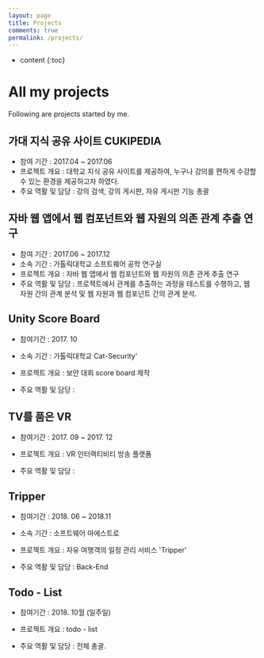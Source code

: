 ```yaml
---
layout: page
title: Projects
comments: true
permalink: /projects/
---
```


* content
{:toc}

# All my projects
Following are projects started by me. 

## 가대 지식 공유 사이트 CUKIPEDIA
* 참여 기간 : 2017.04 ~ 2017.06
* 프로젝트 개요 : 대학교 지식 공유 사이트를 제공하여,  누구나 강의를 편하게 수강할 수 있는 환경을 제공하고자 하였다.
* 주요 역활 및 담당 : 강의 검색, 강의 게시판, 자유 게시판 기능 총괄


## 자바 웹 앱에서 웹 컴포넌트와 웹 자원의 의존 관계 추출 연구
* 참여 기간 : 2017.06 ~ 2017.12
* 소속 기간 : 가톨릭대학교 소프트웨어 공학 연구실
* 프로젝트 개요 :  자바 웹 앱에서 웹 컴포넌트와 웹 자원의 의존 관게 추출 연구
* 주요 역활 및 담당 : 프로젝트에서 관계를 추출하는 과정을 테스트를 수행하고, 웹 자원 간의 관계 분석 및 웹 자원과 웹 컴포넌트 간의 관계 분석.

## Unity Score Board

- 참여기간 : 2017. 10

- 소속 기간 : 가톨릭대학교 Cat-Security'
- 프로젝트 개요 :  보안 대회 score board 제작
- 주요 역활 및 담당 : 

## TV를 품은 VR

- 참여기간 : 2017. 09 ~ 2017. 12

- 프로젝트 개요 :  VR 인터랙티비티 방송 플랫폼
- 주요 역활 및 담당 : 

## Tripper

- 참여기간 : 2018. 06 ~ 2018.11

- 소속 기간 : 소프트웨어 마에스트로
- 프로젝트 개요 :  자유 여행객의 일정 관리 서비스 'Tripper'
- 주요 역활 및 담당 :  Back-End

## Todo - List

- 참여기간 : 2018. 10월 (일주일)

- 프로젝트 개요 :  todo - list
- 주요 역활 및 담당 : 전체 총괄.


